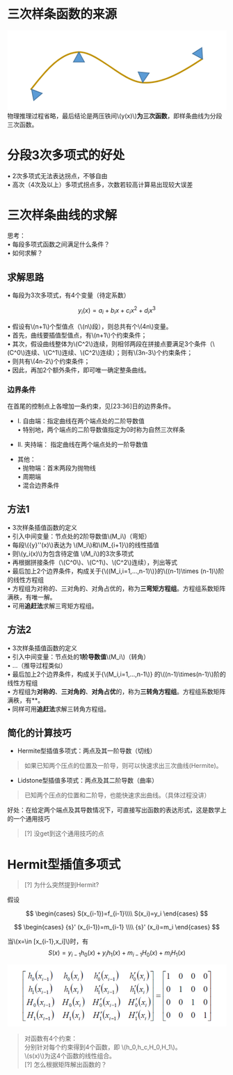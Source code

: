 # 三次样条函数的来源   

![](../assets/几何-15.png)  
物理推理过程省略，最后结论是两压铁间\\(y(x)\\)**为三次函数**，即样条曲线为分段三次函数。  

# 分段3次多项式的好处   

• 2次多项式无法表达拐点，不够自由   
• 高次（4次及以上）多项式拐点多，次数若较高计算易出现较大误差    

# 三次样条曲线的求解

思考：  
• 每段多项式函数之间满足什么条件？    
• 如何求解？   

## 求解思路  

• 每段为3次多项式，有4个变量（待定系数）  

$$
y_i(x)=a_i+b_ix+c_ix^2+d_ix^3
$$

• 假设有\\(n+1\\)个型值点（\\(n\\)段），则总共有个\\(4n\\)变量。   
• 首先，曲线要插值型值点，有\\(n+1\\)个约束条件；   
• 其次，假设曲线整体为\\(C^2\\)连续，则相邻两段在拼接点要满足3个条件（\\(C^0\\)连续、\\(C^1\\)连续、\\(C^2\\)连续）；则有\\(3n-3\\)个约束条件；   
• 则共有\\(4n-2\\)个约束条件；    
• 因此，再加2个额外条件，即可唯一确定整条曲线。   

### 边界条件  

在首尾的控制点上各增加一条约束，见[23:36]日的边界条件。  

* I. 自由端：指定曲线在两个端点处的二阶导数值    
• 特别地，两个端点的二阶导数值指定为0时称为自然三次样条   

* II. 夹持端： 指定曲线在两个端点处的一阶导数值  

* 其他：  
• 抛物端：首末两段为抛物线   
• 周期端   
• 混合边界条件   

## 方法1  

• 3次样条插值函数的定义   
• 引入中间变量：节点处的2阶导数值\\(M_i\\)（弯矩）  
• 每段\\({y}''(x)\\)表达为
\\(M_i\\)和\\(M_{i+1}\\)的线性插值      
• 则\\(y_i(x)\\)为包含待定值
\\(M_i\\)的3次多项式    
• 再根据拼接条件（\\(C^0\\)、\\(C^1\\)、\\(C^2\\)连续），列出等式  
• 最后加上2个边界条件，构成关于{\\((M_i,i=1,...,n-1)\\)}的\\((n-1)\times (n-1)\\)阶的线性方程组    
• 方程组为对称的、三对角的、对角占优的，称为**三弯矩方程组**。方程组系数矩阵满秩，有唯一解。    
• 可用**追赶法**求解三弯矩方程组。  

## 方法2   

• 3次样条插值函数的定义   
• 引入中间变量：节点处的**1阶导数值**\\(M_i\\)（转角）  
• …（推导过程类似）   
• 最后加上2个边界条件，构成关于{\\(M_i,i=1,...,n-1\\)}
的\\((n-1)\times(n-1)\\)阶的线性方程组   
• 方程组为**对称的**、**三对角的**、**对角占优**的，称为**三转角方程组**。方程组系数矩阵满秩，有**。  
• 同样可用**追赶法**求解三转角方程组。  


## 简化的计算技巧    

* Hermite型插值多项式：两点及其一阶导数（切线）     

> 如果已知两个压点的位置及一阶导，则可以快速求出三次曲线(Hermite)。     

* Lidstone型插值多项式：两点及其二阶导数（曲率）    

> 已知两个压点的位置和二阶导，也能快速求出曲线。（具体过程没讲）

好处：在给定两个端点及其导数情况下，可直接写出函数的表达形式，这是数学上的一个通用技巧

> [?] 没get到这个通用技巧的点

# Hermit型插值多项式     

> [?] 为什么突然提到Hermit?

假设

$$
\begin{cases}
 S(x_{i-1})=f_{i-1}\\\\
S(x_i)=y_i
\end{cases}
$$


$$
\begin{cases}
 {s}' (x_{i-1})=m_{i-1} \\\\
{s}' (x_i)=m_i
\end{cases}
$$

当\\(x=\in [x_{i-1},x_i]\\)时，有   
$$
S(x)=y_{i-1}h_0(x)+y_ih_1(x)+m_{i-1}H_0(x)+m_iH_1(x)
$$

![](../assets/几何-30.png)

> 对函数有4个约束：    
分别针对每个约束得到4个函数，即 \\(h_0,h_c,H_0,H_1\\)。    
\\(s(x)\\)为这4个函数的线性组合。    
[?] 怎么根据矩阵解出函数的？  